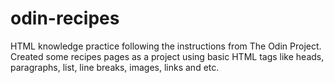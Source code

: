 # odin-recipes
HTML knowledge practice following the instructions from The Odin Project. 
Created some recipes pages as a project using basic HTML tags like heads, paragraphs, list, line breaks, images, links and etc. 